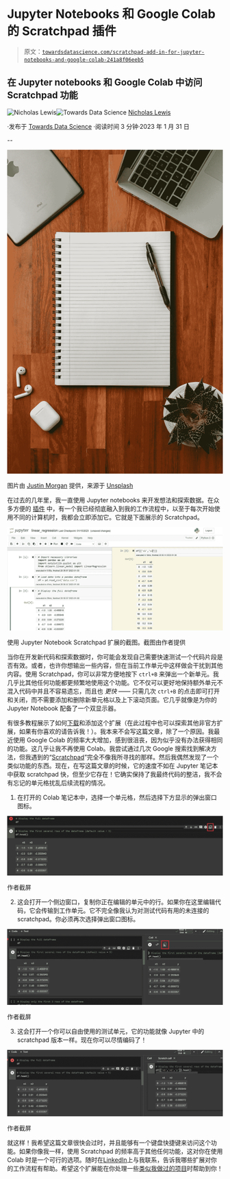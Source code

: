 # Jupyter Notebooks 和 Google Colab 的 Scratchpad 插件

> 原文：[`towardsdatascience.com/scratchpad-add-in-for-jupyter-notebooks-and-google-colab-241a8f06eeb5`](https://towardsdatascience.com/scratchpad-add-in-for-jupyter-notebooks-and-google-colab-241a8f06eeb5)

## 在 Jupyter notebooks 和 Google Colab 中访问 Scratchpad 功能

[](https://nrlewis929.medium.com/?source=post_page-----241a8f06eeb5--------------------------------)![Nicholas Lewis](https://nrlewis929.medium.com/?source=post_page-----241a8f06eeb5--------------------------------)[](https://towardsdatascience.com/?source=post_page-----241a8f06eeb5--------------------------------)![Towards Data Science](https://towardsdatascience.com/?source=post_page-----241a8f06eeb5--------------------------------) [Nicholas Lewis](https://nrlewis929.medium.com/?source=post_page-----241a8f06eeb5--------------------------------)

·发布于 [Towards Data Science](https://towardsdatascience.com/?source=post_page-----241a8f06eeb5--------------------------------) ·阅读时间 3 分钟·2023 年 1 月 31 日

--

![](img/7a1958120a4ddd93fde115d40e7a5583.png)

图片由 [Justin Morgan](https://unsplash.com/fr/@justin_morgan?utm_source=medium&utm_medium=referral) 提供，来源于 [Unsplash](https://unsplash.com/?utm_source=medium&utm_medium=referral)

在过去的几年里，我一直使用 Jupyter notebooks 来开发想法和探索数据。在众多方便的 [插件](https://jupyter-contrib-nbextensions.readthedocs.io/en/latest/) 中，有一个我已经彻底融入到我的工作流程中，以至于每次开始使用不同的计算机时，我都会立即添加它。它就是下面展示的 Scratchpad。

![](img/28371595f7cb6161fde29f7a0d765fae.png)

使用 Jupyter Notebook Scratchpad 扩展的截图。截图由作者提供

当你在开发新代码和探索数据时，你可能会发现自己需要快速测试一个代码片段是否有效。或者，也许你想输出一些内容，但在当前工作单元中这样做会干扰到其他内容。使用 Scratchpad，你可以非常方便地按下 `ctrl+B` 来弹出一个新单元。我几乎比其他任何功能都更频繁地使用这个功能。它不仅可以更好地保持额外单元不混入代码中并且不容易遗忘，而且也 *更快* —— 只需几次 `ctrl+B` 的点击即可打开和关闭，而不需要添加和删除新单元格以及上下滚动页面。它几乎就像是为你的 Jupyter Notebook 配备了一个双显示器。

有很多教程展示了如何[下载](https://jupyter-contrib-nbextensions.readthedocs.io/en/latest/install.html)和添加这个扩展（在此过程中也可以探索其他非官方扩展，如果有你喜欢的请告诉我！）。我本来不会写这篇文章，除了一个原因。我最近使用 Google Colab 的频率大大增加，感到很沮丧，因为似乎没有办法获得相同的功能。这几乎让我不再使用 Colab。我尝试通过几次 Google 搜索找到解决方法，但我遇到的“[Scratchpad](https://colab.research.google.com/notebooks/empty.ipynb)”完全不像我所寻找的那样。然后我偶然发现了一个类似功能的东西。现在，在写这篇文章的时候，它的速度不如在 Jupyter 笔记本中获取 scratchpad 快，但至少它存在！它确实保持了我最终代码的整洁，我不会有忘记的单元格扰乱后续流程的情况。

1) 在打开的 Colab 笔记本中，选择一个单元格，然后选择下方显示的弹出窗口图标。

![](img/7affbeb311eb666239127a571bb15a43.png)

作者截屏

2) 这会打开一个侧边窗口，复制你正在编辑的单元中的行。如果你在这里编辑代码，它会传输到工作单元。它不完全像我认为对测试代码有用的未连接的 scratchpad。你必须再次选择弹出窗口图标。

![](img/bc81298b2c74586a8dcec7fb7fdc1b24.png)

作者截屏

3) 这会打开一个你可以自由使用的测试单元，它的功能就像 Jupyter 中的 scratchpad 版本一样。现在你可以尽情编码了！

![](img/c5262485d9764cd7b80aed277f53b560.png)

作者截屏

就这样！我希望这篇文章很快会过时，并且能够有一个键盘快捷键来访问这个功能。如果你像我一样，使用 Scratchpad 的频率高于其他任何功能，这对你在使用 Colab 时是一个可行的选项。随时在[LinkedIn](https://www.linkedin.com/in/nicholas-lewis-0366146b/)上与我联系，告诉我哪些扩展对你的工作流程有帮助。希望这个扩展能在你处理一些[类似我做过的项目](https://nrlewis929.medium.com/)时帮助到你！

